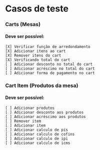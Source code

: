 # Casos de teste

### Carts (Mesas)
#### Deve ser possível:
    [X] Verificar função de arredondamento
    [X] Adicionar itens ao cart
    [X] Remover itens do cart
    [X] Verificando total do cart
    [ ] Adicionar desconto no total do cart 
    [ ] Adicionar acréscimo no total do cart
    [ ] Adicionar forma de pagamento no cart


### Cart Item (Produtos da mesa)
#### Deve ser possível:
    [ ] Adicionar produtos 
    [ ] Adicionar desconto aos produtos 
    [ ] Adicionar acréscimo aos produtos
    [ ] Remover item
    [ ] Adicionar item
    [ ] Adicionar calculo de pis
    [ ] Adicionar calculo de cofins
    [ ] Adicionar calculo de ipi
    [ ] Adicionar calculo de icms


